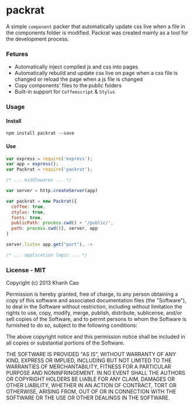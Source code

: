 packrat
=======

A simple `component` packer that automatically update css live when a file in the components folder is modified. Packrat was created mainly as a tool for the development process.

### Fetures

* Automatically inject compiled js and css into pages
* Automatically rebuild and update css live on page when a css file is changed or reload the page when a js file is changed
* Copy components' files to the public folders
* Built-in support for `Coffeescript` & `Stylus`

### Usage

#### Install
`npm install packrat --save`

#### Use
```js
var express = require('express');
var app = express();
var Packrat = require('packrat');

/* ... middlewares ... */

var server = http.createServer(app)

var packrat = new Packrat({
  coffee: true,
  stylus: true,
  fonts: true,
  publicPath: process.cwd() + '/public/',
  path: process.cwd()}, server, app
)

server.listen app.get("port"), ->

/* ... application logic ... */
```

### License - MIT
Copyright (c) 2013 Khanh Cao

Permission is hereby granted, free of charge, to any person obtaining a copy of
this software and associated documentation files (the "Software"), to deal in
the Software without restriction, including without limitation the rights to
use, copy, modify, merge, publish, distribute, sublicense, and/or sell copies
of the Software, and to permit persons to whom the Software is furnished to do
so, subject to the following conditions:

The above copyright notice and this permission notice shall be included in all
copies or substantial portions of the Software.

THE SOFTWARE IS PROVIDED "AS IS", WITHOUT WARRANTY OF ANY KIND, EXPRESS OR
IMPLIED, INCLUDING BUT NOT LIMITED TO THE WARRANTIES OF MERCHANTABILITY,
FITNESS FOR A PARTICULAR PURPOSE AND NONINFRINGEMENT. IN NO EVENT SHALL THE
AUTHORS OR COPYRIGHT HOLDERS BE LIABLE FOR ANY CLAIM, DAMAGES OR OTHER LIABILITY,
WHETHER IN AN ACTION OF CONTRACT, TORT OR OTHERWISE, ARISING FROM, OUT OF OR IN
CONNECTION WITH THE SOFTWARE OR THE USE OR OTHER DEALINGS IN THE SOFTWARE.
